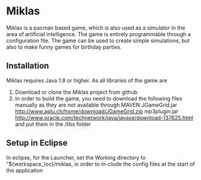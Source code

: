 # Miklas
Miklas is a pacman based game, which is also used as a simulator in the area of artificial intelligence. The game is entirely programmable through a configuration file. The game can be used to create simple simulations, but also to make funny games for birthday parties.

## Installation
Miklas requires Java 1.8 or higher. As all libraries of the game are 
1. Download or clone the Miklas project from github
2. In order to build the game, you need to download the following files manually as they are not available through MAVEN
JGameGrid.jar   http://www.aplu.ch/home/download/JGameGrid.zip
mp3plugin.jar   http://www.oracle.com/technetwork/java/javase/download-137625.html
and put them in the /libs folder

## Setup in Eclipse
In eclipse, for the Launcher, set the Working directory to “${workspace_loc}/miklas, in order to in-clude the config files at the start of the application
